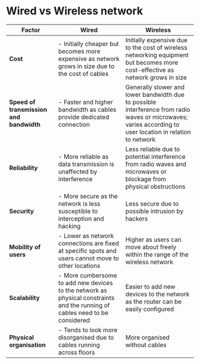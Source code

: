 # Wired vs Wireless network

| **Factor**                              | **Wired**                                                                                                                 | **Wireless**                                                                                                                                               |
| --------------------------------------- | ------------------------------------------------------------------------------------------------------------------------- | ---------------------------------------------------------------------------------------------------------------------------------------------------------- |
| **Cost**                                | - Initially cheaper but becomes more expensive as network grows in size due to the cost of cables                           | Initially expensive due to the cost of wireless networking equipment but becomes more cost-effective as network grows in size                              |
| **Speed of transmission and bandwidth** | - Faster and higher bandwidth as cables provide dedicated connection                                                        | Generally slower and lower bandwidth due to possible interference from radio waves or microwaves; varies according to user location in relation to network |
| **Reliability**                         | - More reliable as data transmission is unaffected by interference                                                          | Less reliable due to potential interference from radio waves and microwaves or blockage from physical obstructions                                         |
| **Security**                            | - More secure as the network is less susceptible to interception and hacking                                                | Less secure due to possible intrusion by hackers                                                                                                           |
| **Mobility of users**                   | - Lower as network connections are fixed at specific spots and users cannot move to other locations                         | Higher as users can move about freely within the range of the wireless network                                                                             |
| **Scalability**                         | - More cumbersome to add new devices to the network as physical constraints and the running of cables need to be considered | Easier to add new devices to the network as the router can be easily configured                                                                            |
| **Physical organisation**               | - Tends to look more disorganised due to cables running across floors                                                       | More organised without cables                                                                                                                              |